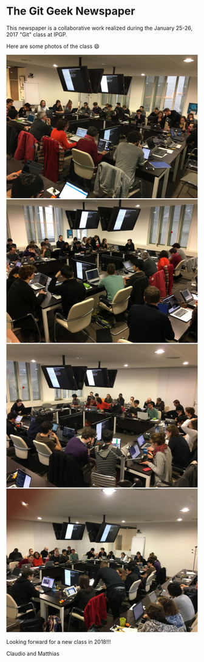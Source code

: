 # The Git Geek Newspaper

This newspaper is a collaborative work realized during the January 25-26, 2017 "Git" class at IPGP.

Here are some photos of the class :smile:

![photo1](photos/IMG_0412.JPG)
![photo2](photos/IMG_0413.JPG)
![photo3](photos/IMG_0414.JPG)
![photo4](photos/IMG_0415.JPG)

Looking forward for a new class in 2018!!!

Claudio and Matthias